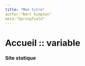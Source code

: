 ```yaml
---
title: "Mon titre"
author:"Bart Simpson"
meta:"Springfield"
---
```

# Accueil :: variable

### Site statique